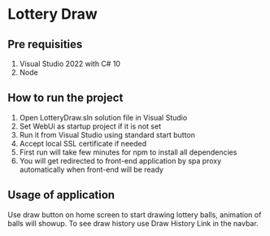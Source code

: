 # Lottery Draw

## Pre requisities
1. Visual Studio 2022 with C# 10
2. Node

## How to run the project
1. Open LotteryDraw.sln solution file in Visual Studio
2. Set WebUi as startup project if it is not set
3. Run it from Visual Studio using standard start button
4. Accept local SSL certificate if needed
5. First run will take few minutes for npm to install all dependencies
6. You will get redirected to front-end application by spa proxy automatically when front-end will be ready

## Usage of application
Use draw button on home screen to start drawing lottery balls, animation of balls will showup. To see draw history use Draw History Link in the navbar.
